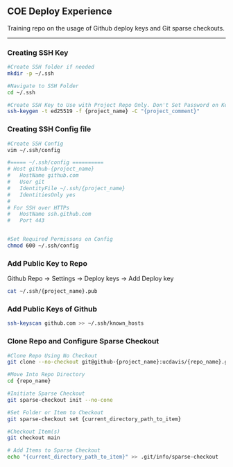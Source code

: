 ## COE Deploy Experience

Training repo on the usage of Github deploy keys and Git sparse checkouts. 

***
### Creating SSH Key
```bash
#Create SSH folder if needed
mkdir -p ~/.ssh

#Navigate to SSH Folder
cd ~/.ssh

#Create SSH Key to Use with Project Repo Only. Don't Set Password on Key
ssh-keygen -t ed25519 -f {project_name} -C "{project_comment}"
```
### Creating SSH Config file
```bash
#Create SSH Config 
vim ~/.ssh/config

#===== ~/.ssh/config ==========
# Host github-{project_name} 
#   HostName github.com
#   User git
#   IdentityFile ~/.ssh/{project_name}
#   IdentitiesOnly yes
#
# For SSH over HTTPs
#   HostName ssh.github.com
#   Port 443


#Set Required Permissons on Config
chmod 600 ~/.ssh/config
```
### Add Public Key to Repo
Github Repo -> Settings -> Deploy keys -> Add Deploy key
```bash
cat ~/.ssh/{project_name}.pub
```
### Add Public Keys of Github
```bash
ssh-keyscan github.com >> ~/.ssh/known_hosts
```
### Clone Repo and Configure Sparse Checkout
```bash
#Clone Repo Using No Checkout
git clone --no-checkout git@github-{project_name}:ucdavis/{repo_name}.git

#Move Into Repo Directory
cd {repo_name}

#Initiate Sparse Checkout
git sparse-checkout init --no-cone 

#Set Folder or Item to Checkout
git sparse-checkout set {current_directory_path_to_item}

#Checkout Item(s)
git checkout main

# Add Items to Sparse Checkout
echo "{current_directory_path_to_item}" >> .git/info/sparse-checkout

```